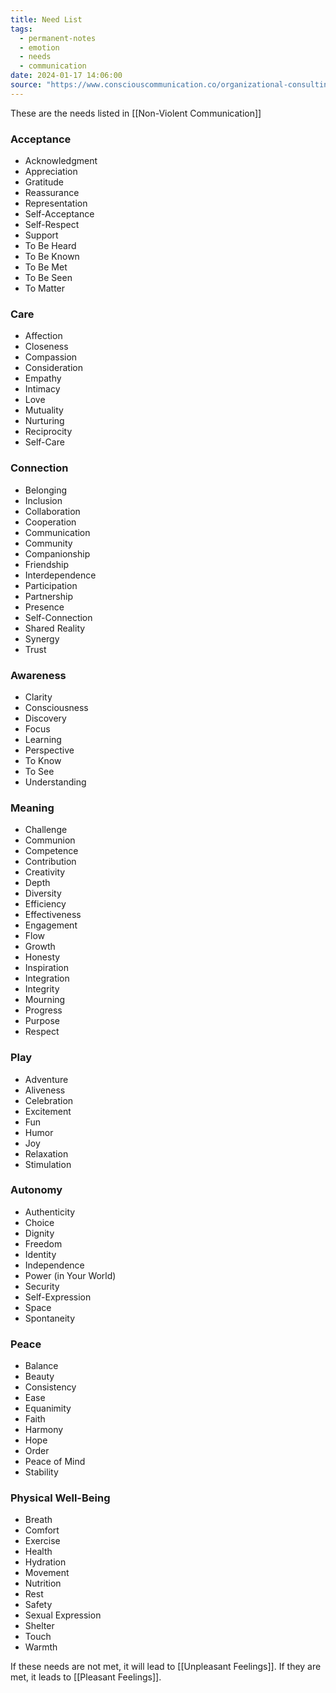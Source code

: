 ```yaml
---
title: Need List
tags:
  - permanent-notes
  - emotion 
  - needs 
  - communication 
date: 2024-01-17 14:06:00
source: "https://www.consciouscommunication.co/organizational-consulting/eq-basics-big-range/"
---
```


These are the needs listed in [[Non-Violent Communication]]

### Acceptance

- Acknowledgment
- Appreciation
- Gratitude
- Reassurance
- Representation
- Self-Acceptance
- Self-Respect
- Support
- To Be Heard
- To Be Known
- To Be Met
- To Be Seen
- To Matter

### Care

- Affection
- Closeness
- Compassion
- Consideration
- Empathy
- Intimacy
- Love
- Mutuality
- Nurturing
- Reciprocity
- Self-Care

### Connection

- Belonging
- Inclusion
- Collaboration
- Cooperation
- Communication
- Community
- Companionship
- Friendship
- Interdependence
- Participation
- Partnership
- Presence
- Self-Connection
- Shared Reality
- Synergy
- Trust

### Awareness

- Clarity
- Consciousness
- Discovery
- Focus
- Learning
- Perspective
- To Know
- To See
- Understanding

### Meaning

- Challenge
- Communion
- Competence
- Contribution
- Creativity
- Depth
- Diversity
- Efficiency
- Effectiveness
- Engagement
- Flow
- Growth
- Honesty
- Inspiration
- Integration
- Integrity
- Mourning
- Progress
- Purpose
- Respect

### Play

- Adventure
- Aliveness
- Celebration
- Excitement
- Fun
- Humor
- Joy
- Relaxation
- Stimulation

### Autonomy

- Authenticity
- Choice
- Dignity
- Freedom
- Identity
- Independence
- Power (in Your World)
- Security
- Self-Expression
- Space
- Spontaneity

### Peace

- Balance
- Beauty
- Consistency
- Ease
- Equanimity
- Faith
- Harmony
- Hope
- Order
- Peace of Mind
- Stability

### Physical Well-Being

- Breath
- Comfort
- Exercise
- Health
- Hydration
- Movement
- Nutrition
- Rest
- Safety
- Sexual Expression
- Shelter
- Touch
- Warmth

If these needs are not met, it will lead to [[Unpleasant Feelings]]. If they are met, it leads to [[Pleasant Feelings]].